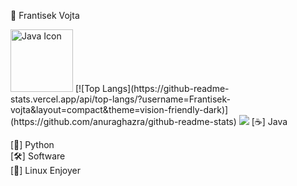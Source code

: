 👋 Frantisek Vojta
<td><img src="https://techstack-generator.vercel.app/java-icon.svg" alt="Java Icon" width="100"></td>
    <td style="width: 50px;"></td>
    [![Top Langs](https://github-readme-stats.vercel.app/api/top-langs/?username=Frantisek-vojta&layout=compact&theme=vision-friendly-dark)](https://github.com/anuraghazra/github-readme-stats)
<img src="https://github-readme-stats.vercel.app/api/top-langs/?username=Frantisek-Vojta&layout=compact&theme=vision-friendly-dark)](https://github.com/anuraghazra/github-readme-stats">
[☕] Java  

[🐍] Python  
[🛠️] Software                                                                                                                                                                                                                                                                                                                                                                                                                                                                                                                                                                                                            
[🐧] Linux Enjoyer
